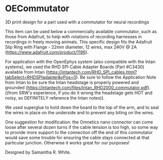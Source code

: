 # OECommutator
3D print design for a part used with a commutator for neural recordings

This item can be used below a commercially available commutator, such as those from Adafruit, to help with rotations of recording harnesses in recordings in freely moving animals. This specific design fits the Adafruit Slip Ring with Flange - 22mm diameter, 12 wires, max 240V @ 2A (https://www.adafruit.com/product/1196). 

For application with the OpenEphys system (also compatible with the Intan systems), we used the RHD SPI Cable Adapter Boards (Part #C3430) available from Intan (https://intantech.com/RHD_SPI_cables.html?tabSelect=RHDSPIadapter&yPos=0). Be sure to follow the Application Note from Intan to be sure the Intan headstage is properly powered and grounded (https://intantech.com/files/Intan_RHD2000_commutator.pdf). ((from SRW's experience, if you do it wrong the headstage gets HOT and noisy, so DEFINITELY reference the Intan notes)). 

We used superglue to hold down the board to the top of the arm, and to seal the wires in place on the underside and to prevent any biting on the wires. 

One suggestion for modification: the Omnetics nano connector can come loose after several dozen turns if the cable tension is too high, so some way to provide more support to the connection off the end of this commutator would save some trouble for ensuring the cable stays connected at that particular junction. Otherwise it works great for our purposes! 

Designed by Samantha R. White.
